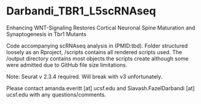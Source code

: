 # Darbandi_TBR1_L5scRNAseq
Enhancing WNT-Signaling Restores Cortical Neuronal Spine Maturation and Synaptogenesis in Tbr1 Mutants

Code accompanying scRNAseq analysis in (PMID:tbd). 
Folder structured loosely as an Rproject, /scripts contains all rendered scripts used. The /output directory contains 
most objects the scripts create although some were admitted due to GitHub file size limitations. 

Note: Seurat v 2.3.4 required. Will break with v3 unfortunately. 

Please contact amanda.everitt [at] ucsf.edu and Siavash.FazelDarbandi [at] ucsf.edu with any questions/comments. 
